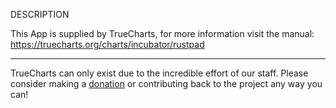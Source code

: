 DESCRIPTION


This App is supplied by TrueCharts, for more information visit the manual: https://truecharts.org/charts/incubator/rustpad

---

TrueCharts can only exist due to the incredible effort of our staff.
Please consider making a [donation](https://truecharts.org/docs/about/sponsor) or contributing back to the project any way you can!
